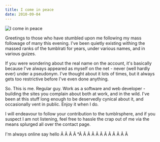```yaml
---
title: I come in peace
date: 2010-09-04
---
```


![I come in peace](https://source.unsplash.com/FHnnjk1Yj7Y/1600x900)

Greetings to those who have stumbled upon me following my mass followage of many this evening. I've been quietly existing withing the massed ranks of the tumblrati for years, under various names, and in various guizes.

If you were wondering about the real name on the account, it's basically because I've always appeared as myself on the net - never (well hardly ever) under a pseudonym. I've thought about it lots of times, but it always gets too restrictive before I've even done anything.

So. This is me. Regular guy. Work as a software and web developer - building the sites you complain about both at work, and in the wild. I've been at this stuff long enough to be deservedly cynical about it, and occasionally vent in public. Enjoy it when I do.

I will endeavour to follow your contribution to the tumblrsphere, and if you suspect I am not listening, feel free to hassle the crap out of me via the means splurged all over the contact page.

I'm always online say hello Ã Ã Ã Ã °Ã Ã Ã Ã Ã Ã Ã Ã Ã Ã Ã Ã 